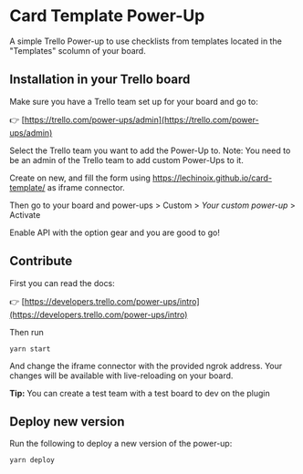 # Card Template Power-Up

A simple Trello Power-up to use checklists from templates located in the "Templates" scolumn of your board.

## Installation in your Trello board

Make sure you have a Trello team set up for your board and go to:

👉 [https://trello.com/power-ups/admin](https://trello.com/power-ups/admin)

Select the Trello team you want to add the Power-Up to. Note: You need to be an admin of the Trello team to add custom Power-Ups to it.

Create on new, and fill the form using https://lechinoix.github.io/card-template/ as iframe connector.

Then go to your board and power-ups > Custom > _Your custom power-up_ > Activate

Enable API with the option gear and you are good to go!

## Contribute

First you can read the docs:

👉 [https://developers.trello.com/power-ups/intro](https://developers.trello.com/power-ups/intro)

Then run

```
yarn start
```

And change the iframe connector with the provided ngrok address.
Your changes will be available with live-reloading on your board.

**Tip:** You can create a test team with a test board to dev on the plugin

## Deploy new version

Run the following to deploy a new version of the power-up:

```
yarn deploy
```

